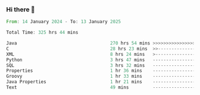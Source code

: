 ### Hi there 👋

<!--
**luoxuanzao/luoxuanzao** is a ✨ _special_ ✨ repository because its `README.md` (this file) appears on your GitHub profile.

Here are some ideas to get you started:

- 🔭 I’m currently working on ...
- 🌱 I’m currently learning ...
- 👯 I’m looking to collaborate on ...
- 🤔 I’m looking for help with ...
- 💬 Ask me about ...
- 📫 How to reach me: ...
- 😄 Pronouns: ...
- ⚡ Fun fact: ...
-->

<!--START_SECTION:waka-->

```rust
From: 14 January 2024 - To: 13 January 2025

Total Time: 325 hrs 44 mins

Java                                   270 hrs 54 mins >>>>>>>>>>>>>>>>>>>>>----   83.14 %
C                                      28 hrs 23 mins  >>-----------------------   08.71 %
XML                                    8 hrs 24 mins   >------------------------   02.58 %
Python                                 3 hrs 47 mins   -------------------------   01.16 %
SQL                                    3 hrs 32 mins   -------------------------   01.09 %
Properties                             1 hr 36 mins    -------------------------   00.49 %
Groovy                                 1 hr 33 mins    -------------------------   00.48 %
Java Properties                        1 hr 21 mins    -------------------------   00.42 %
Text                                   49 mins         -------------------------   00.25 %
```

<!--END_SECTION:waka-->